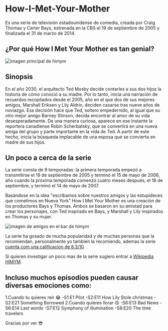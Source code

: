 # How-I-Met-Your-Mother
Es una serie de televisión estadounidense de comedia, creada por Craig Thomas y Carter Bays, estrenada en la CBS el 19 de septiembre de 2005 y finalizada el 31 de marzo de 2014.
## ¿Por qué How I Met Your Mother es tan genial?
![imagen principal de himym](https://prod-ripcut-delivery.disney-plus.net/v1/variant/star/2970945770FC137FF7D5D3408D5D40836FD4C715DE6A1744F6F5AF21B2386827/scale?width=1200&aspectRatio=1.78&format=jpeg)

## Sinopsis
En el año 2030, el arquitecto Ted Mosby decide contarles a sus dos hijos la historia de cómo conoció a su madre. Por lo tanto, inicia una narración de recuerdos recopilados desde el 2005, año en el que dos de sus mejores amigos, Marshall Eriksen y Lily Aldrin, deciden casarse tras nueve años de noviazgo. Esa decisión hace que Ted, soltero empedernido, al igual que su otro mejor amigo Barney Stinson, decida encontrar al amor de su vida desesperadamente. De una manera curiosa, aparece en ese instante la reportera canadiense Robin Scherbatsky, que se convertirá en una nueva amiga del grupo y parte importante en la vida de Ted. A partir de este hecho, inicia la búsqueda implacable de una esposa que se convierta en madre de sus hijos.

## Un poco a cerca de la serie
La serie consta de 9 temporadas: la primera temporada empezó a transmitirse el 19 de septiembre de 2005 y terminó el 15 de mayo de 2006, año cuando la próxima temporada comenzó cuatro meses después, el 18 de septiembre, y terminó el 14 de mayo de 2007. 

Basándose en la idea "escribamos sobre nuestros amigos y las estupideces que cometimos en Nueva York" How I Met Your Mother es una creación de los productores Bays y Thomas. Ambos se basaron en su amistad para crear los personajes, con Ted inspirado en Bays, y Marshall y Lily inspirados en Thomas y su mujer. 

![imagen de amigos en el bar de himym](https://cnnespanol.cnn.com/wp-content/uploads/2014/03/140327194124-himym-cast-horizontal-gallery.jpg?quality=100&strip=info)

La serie ha gosado de mucha popularidad y de muchas personas que la recomiendan, personalmente yo tambien la recomiendo, ademas la serie [cuenta com una calificacion de 8.3/10](https://www.imdb.com/video/vi929409305/?playlistId=tt0460649&ref_=tt_ov_vi).

Si quieren investigar un poco mas de la serie sugiero entrar a [Wikipedia HIMYM](https://es.wikipedia.org/wiki/How_I_Met_Your_Mother#Sinopsis).


## Incluso muchos episodios pueden causar diversas emociones como:
1.Cuando tu quieres reir :joy: 
-S1:E1 Pilot
-S2:E11 How Lily Stole christmas
-S2:E21 Something Borrowed
2.Cuando quieres llorar :cry:
-S6:E13 Bad News
-S6:E14 Last words
-S7:E12 Symphony of illumination
-S8:E20 The time travelers

Gracias por ver :sunglasses:
